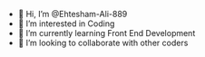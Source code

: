 - 👋 Hi, I’m @Ehtesham-Ali-889
- 👀 I’m interested in Coding
- 🌱 I’m currently learning Front End Development
- 💞️ I’m looking to collaborate with other coders

<!---
Ehtesham-Ali-889/Ehtesham-Ali-889 is a ✨ special ✨ repository because its `README.md` (this file) appears on your GitHub profile.
You can click the Preview link to take a look at your changes.
--->
